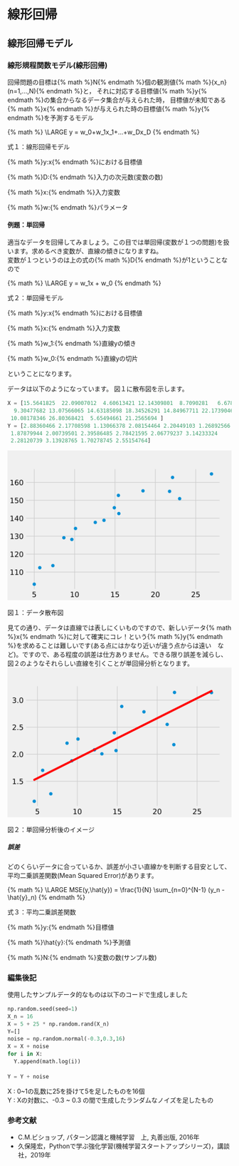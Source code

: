 # 線形回帰
## 線形回帰モデル
### 線形規程関数モデル(線形回帰)
回帰問題の目標は{% math %}N{% endmath %}個の観測値{% math %}\{x_n\}(n=1,...,N){% endmath %}と， それに対応する目標値{% math %}y{% endmath %}の集合からなるデータ集合が与えられた時， 目標値が未知である{% math %}x{% endmath %}が与えられた時の目標値{% math %}y{% endmath %}を予測するモデル

{% math %}
\LARGE y = w_0+w_1x_1+...+w_Dx_D
{% endmath %}
<div class="align-center">
    <p>式１：線形回帰モデル</p>
    <p>{% math %}y:x{% endmath %}における目標値</p>
    <p>{% math %}D:{% endmath %}入力の次元数(変数の数)</p>
    <p>{% math %}x:{% endmath %}入力変数</p>
    <p>{% math %}w:{% endmath %}パラメータ</p>
</div>

#### 例題：単回帰
適当なデータを回帰してみましょう。この目では単回帰(変数が１つの問題)を扱います。求めるべき変数が、直線の傾きになりますね。  
変数が１つというのは上の式の{% math %}D{% endmath %}が1ということなので

{% math %}
\LARGE y = w_1x + w_0
{% endmath %}
<div class="align-center">
    <p>式２：単回帰モデル</p>
    <p>{% math %}y:x{% endmath %}における目標値</p>
    <p>{% math %}x:{% endmath %}入力変数</p>
    <p>{% math %}w_1:{% endmath %}直線yの傾き</p>
    <p>{% math %}w_0:{% endmath %}直線yの切片</p>
</div>

ということになります。  

データは以下のようになっています。
図１に散布図を示します。
```python
X = [15.5641825  22.09007012  4.60613421 12.14309801  8.7090281   6.67849749
  9.30477682 13.07566065 14.63185098 18.34526291 14.84967711 22.17390462
 10.08178346 26.80368421  5.65494661 21.2565694 ]
Y = [2.88360466 2.17708598 1.13066378 2.08154464 2.20449103 1.26892566
 1.87879944 2.00739501 2.39586485 2.78421595 2.06779237 3.14233324
 2.28120739 3.13928765 1.70278745 2.55154764]
```

<div class="align-center">
    <img src='../assets/algorithm/linear_regression_00.svg' class="full-width-img">
    <p class="figure-disc">図１：データ散布図</p>
</div>
見ての通り、データは直線では表しにくいものですので、新しいデータ{% math %}x{% endmath %}に対して確実にコレ！という{% math %}y{% endmath %}を求めることは難しいです(ある点にはかなり近いが違う点からは遠い　など)。ですので、ある程度の誤差は仕方ありません。できる限り誤差を減らし、図２のようなそれらしい直線を引くことが単回帰分析となります。
<div class="align-center">
    <img src='../assets/algorithm/linear_regression_01.svg' class="full-width-img">
    <p class="figure-disc">図２：単回帰分析後のイメージ</p>
</div>

##### 誤差
どのくらいデータに合っているか、誤差が小さい直線かを判断する目安として、  
平均二乗誤差関数(Mean Squared Error)があります。

{% math %}
\LARGE MSE(y,\hat{y}) = \frac{1}{N} \sum_{n=0}^{N-1} (y_n - \hat{y}_n)
{% endmath %}
<div class="align-center">
    <p>式３：平均二乗誤差関数</p>
    <p>{% math %}y:{% endmath %}目標値</p>
    <p>{% math %}\hat{y}:{% endmath %}予測値</p>
    <p>{% math %}N:{% endmath %}変数の数(サンプル数)</p>
</div>

### 編集後記
使用したサンプルデータ的なものは以下のコードで生成しました
```python
np.random.seed(seed=1)
X_n = 16
X = 5 + 25 * np.random.rand(X_n)
Y=[]
noise = np.random.normal(-0.3,0.3,16)
X = X + noise
for i in X:
  Y.append(math.log(i))

Y = Y + noise
```

X : 0~1の乱数に25を掛けて5を足したものを16個  
Y : Xの対数に、-0.3 ~ 0.3 の間で生成したランダムなノイズを足したもの  
### 参考文献
- C.M.ビショップ, パターン認識と機械学習　上, 丸善出版, 2016年
- 久保隆宏，Pythonで学ぶ強化学習(機械学習スタートアップシリーズ)，講談社，2019年
